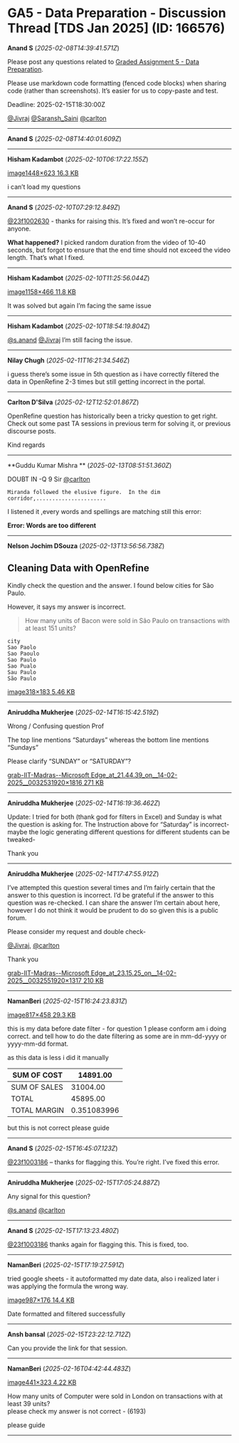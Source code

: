 # GA5 - Data Preparation - Discussion Thread [TDS Jan 2025] (ID: 166576)

**Anand S** (_2025-02-08T14:39:41.571Z_)

Please post any questions related to [Graded Assignment 5 - Data Preparation](https://exam.sanand.workers.dev/tds-2025-01-ga5).

Please use markdown code formatting (fenced code blocks) when sharing code (rather than screenshots). It’s easier for us to copy-paste and test.

Deadline: 2025-02-15T18:30:00Z

[@Jivraj](/u/jivraj) [@Saransh_Saini](/u/saransh_saini) [@carlton](/u/carlton)

---

**Anand S** (_2025-02-08T14:40:01.609Z_)



---

**Hisham Kadambot** (_2025-02-10T06:17:22.155Z_)

[image1448×623 16.3 KB](https://europe1.discourse-cdn.com/flex013/uploads/iitm/original/3X/2/7/2760b6a798c8d242c17b057acd6cf686ab1bc2fe.png "image")

  
i can’t load my questions

---

**Anand S** (_2025-02-10T07:29:12.849Z_)

[@23f1002630](/u/23f1002630) \- thanks for raising this. It’s fixed and won’t re-occur for anyone.

**What happened?** I picked random duration from the video of 10-40 seconds, but forgot to ensure that the end time should not exceed the video length. That’s what I fixed.

---

**Hisham Kadambot** (_2025-02-10T11:25:56.044Z_)

[image1158×466 11.8 KB](https://europe1.discourse-cdn.com/flex013/uploads/iitm/original/3X/d/0/d00d9bc84126cc644cd4a75cea1db8ab4d4bf0a6.png "image")

  
It was solved but again I’m facing the same issue

---

**Hisham Kadambot** (_2025-02-10T18:54:19.804Z_)

[@s.anand](/u/s.anand) [@Jivraj](/u/jivraj) I’m still facing the issue.

---

**Nilay Chugh** (_2025-02-11T16:21:34.546Z_)

i guess there’s some issue in 5th question as i have correctly filtered the data in OpenRefine 2-3 times but still getting incorrect in the portal.

---

**Carlton D'Silva** (_2025-02-12T12:52:01.867Z_)

OpenRefine question has historically been a tricky question to get right. Check out some past TA sessions in previous term for solving it, or previous discourse posts.

Kind regards

---

**Guddu Kumar Mishra ** (_2025-02-13T08:51:51.360Z_)

DOUBT IN -Q 9 Sir [@carlton](/u/carlton)
    
    
    Miranda followed the elusive figure.  In the dim corridor,......................
    

I listened it ,every words and spellings are matching still this error:

**Error: Words are too different**

---

**Nelson Jochim DSouza** (_2025-02-13T13:56:56.738Z_)

## Cleaning Data with OpenRefine

Kindly check the question and the answer. I found below cities for São Paulo.

However, it says my answer is incorrect.

> How many units of Bacon were sold in São Paulo on transactions with at least 151 units?
    
    
    city
    Sao Paolo
    Sao Paoulo
    Sao Paulo
    Sao Pualo
    Sau Paulo
    São Paulo
    
    

[image318×183 5.46 KB](https://europe1.discourse-cdn.com/flex013/uploads/iitm/original/3X/0/2/02dbdb81b1a8befd5172bf0cb16e25c59b8038b2.png "image")

---

**Aniruddha Mukherjee** (_2025-02-14T16:15:42.519Z_)

Wrong / Confusing question Prof

The top line mentions “Saturdays” whereas the bottom line mentions “Sundays”

Please clarify “SUNDAY” or “SATURDAY”?

[grab-IIT-Madras--Microsoft Edge_at_21.44.39_on__14-02-2025__0032531920×1816 271 KB](https://europe1.discourse-cdn.com/flex013/uploads/iitm/original/3X/9/7/979374c3f5507f373bae753017ab4235a420e1b2.jpeg "grab-IIT-Madras--Microsoft Edge_at_21.44.39_on__14-02-2025__003253")

---

**Aniruddha Mukherjee** (_2025-02-14T16:19:36.462Z_)

Update: I tried for both (thank god for filters in Excel) and Sunday is what the question is asking for. The Instruction above for “Saturday” is incorrect- maybe the logic generating different questions for different students can be tweaked-

Thank you

---

**Aniruddha Mukherjee** (_2025-02-14T17:47:55.912Z_)

I’ve attempted this question several times and I’m fairly certain that the answer to this question is incorrect. I’d be grateful if the answer to this question was re-checked. I can share the answer I’m certain about here, however I do not think it would be prudent to do so given this is a public forum.

Please consider my request and double check-

[@Jivraj](/u/jivraj), [@carlton](/u/carlton)

Thank you

[grab-IIT-Madras--Microsoft Edge_at_23.15.25_on__14-02-2025__0032551920×1317 210 KB](https://europe1.discourse-cdn.com/flex013/uploads/iitm/original/3X/7/5/754b8cb67790be42f3cb034ef920509a08820ad8.jpeg "grab-IIT-Madras--Microsoft Edge_at_23.15.25_on__14-02-2025__003255")

---

**NamanBeri** (_2025-02-15T16:24:23.831Z_)

[image817×458 29.3 KB](https://europe1.discourse-cdn.com/flex013/uploads/iitm/original/3X/b/f/bf1a8f36cc99be3a4d7b2d5552a90c431b227a85.png "image")

  
this is my data before date filter - for question 1 please conform am i doing correct. and tell how to do the date filtering as some are in mm-dd-yyyy or yyyy-mm-dd format.

as this data is less i did it manually

SUM OF COST | 14891.00  
---|---  
SUM OF SALES | 31004.00  
TOTAL | 45895.00  
TOTAL MARGIN | 0.351083996  
  
but this is not correct please guide

---

**Anand S** (_2025-02-15T16:45:07.123Z_)

[@23f1003186](/u/23f1003186) – thanks for flagging this. You’re right. I’ve fixed this error.

---

**Aniruddha Mukherjee** (_2025-02-15T17:05:24.887Z_)

Any signal for this question?

[@s.anand](/u/s.anand) [@carlton](/u/carlton)

---

**Anand S** (_2025-02-15T17:13:23.480Z_)

[@23f1003186](/u/23f1003186) thanks again for flagging this. This is fixed, too.

---

**NamanBeri** (_2025-02-15T17:19:27.591Z_)

tried google sheets - it autoformatted my date data, also i realized later i was applying the formula the wrong way.

[image987×176 14.4 KB](https://europe1.discourse-cdn.com/flex013/uploads/iitm/original/3X/4/7/47ef4373ecd39e516752ad3ac49bbdbbb62ac79e.png "image")

  
Date formatted and filtered successfully

---

**Ansh bansal** (_2025-02-15T23:22:12.712Z_)

Can you provide the link for that session.

---

**NamanBeri** (_2025-02-16T04:42:44.483Z_)

[image441×323 4.22 KB](https://europe1.discourse-cdn.com/flex013/uploads/iitm/original/3X/7/5/7511167a7f94b1b19c98af4d835318552532ce75.png "image")

How many units of Computer were sold in London on transactions with at least 39 units?  
please check my answer is not correct - (6193)

please guide

---
